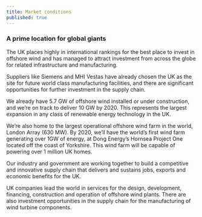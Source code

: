 ```yaml
---
title: Market conditions
published: true
---
```


### A prime location for global giants

The UK places highly in international rankings for the best place to invest in offshore wind and has managed to attract investment from across the globe for related infrastructure and manufacturing.
 
Suppliers like Siemens and MHI Vestas have already chosen the UK as the site for future world class manufacturing facilities, and there are significant opportunities for further investment in the supply chain.

We already have 5.7 GW of offshore wind installed or under construction, and we’re on track to deliver 10 GW by 2020. This represents the largest expansion in any class of renewable energy technology in the UK.

We’re also home to the largest operational offshore wind farm in the world, London Array (630 MW). By 2020, we’ll have the world’s first wind farm generating over 1GW of energy, at Dong Energy’s Hornsea Project One located off the coast of Yorkshire. This wind farm will be capable of powering over 1 million UK homes.
 
Our industry and government are working together to build a competitive and innovative supply chain that delivers and sustains jobs, exports and economic benefits for the UK.
 
UK companies lead the world in services for the design, development, financing, construction and operation of offshore wind plants. There are also investment opportunities in the supply chain for the manufacturing of wind turbine components.
